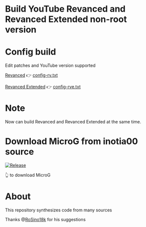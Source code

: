# Build YouTube Revanced and Revanced Extended non-root version

# Config build
Edit patches and YouTube version supported 

[Revanced](https://github.com/revanced/revanced-patches/releases) 👉 [config-rv.txt](https://github.com/luxysiv/yt-revanced-nonroot/edit/main/config-rv.txt)

[Revanced Extended](https://github.com/inotia00/revanced-patches/releases) 👉 [config-rve.txt](https://github.com/luxysiv/yt-revanced-nonroot/edit/main/config-rve.txt)

# Note
Now can build Revanced and Revanced Extended at the same time.

# Download MicroG from inotia00 source 
[![Release](https://img.shields.io/github/v/release/inotia00/VancedMicroG.svg)](https://github.com/inotia00/VancedMicroG/releases/latest/download/microg.apk)

👆 to download MicroG

# About
This repository synthesizes code from many sources

Thanks @[RoSino18k](https://github.com/RoSino18k) for his suggestions 
